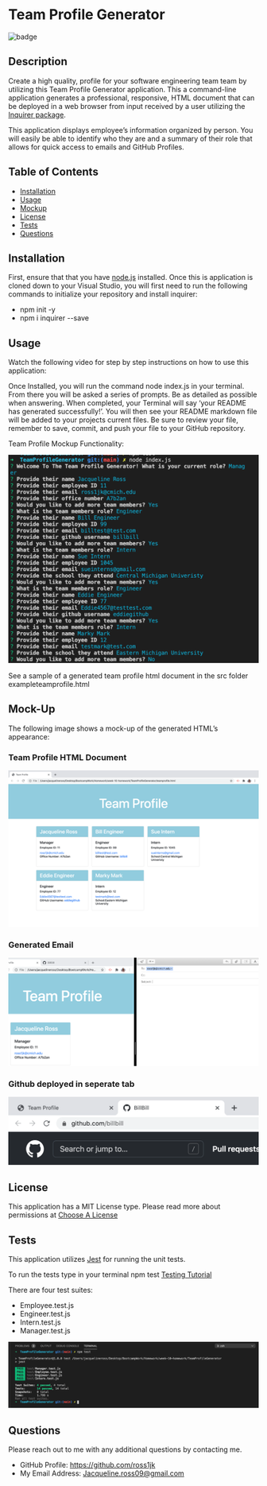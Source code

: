 # Team Profile Generator

![badge](https://img.shields.io/static/v1?label=License&message=MIT%20License&color=blue)
  
## Description

Create a high quality, profile for your software engineering team team by utilizing this Team Profile Generator application. This a command-line application generates a professional, responsive, HTML document that can be deployed in a web browser from input received by a user utilizing the [Inquirer package](https://www.npmjs.com/package/inquirer).

This application displays employee’s information organized by person. You will easily be able to identify who they are and a summary of their role that allows for quick access to emails and GitHub Profiles.
  
## Table of Contents

* [Installation](#Installation)
* [Usage](#Usage)
* [Mockup](#Mock-Up)
* [License](#License)
* [Tests](#Tests)
* [Questions](#Questions)
  
## Installation

First, ensure that that you have [node.js](https://nodejs.org/en/) installed.
Once this is application is cloned down to your Visual Studio, you will first need to run the following commands to initialize your repository and install inquirer:

* npm init -y
* npm i inquirer --save

## Usage

Watch the following video for step by step instructions on how to use this application:

Once Installed, you will run the command node index.js in your terminal. From there you will be asked a series of prompts. Be as detailed as possible when answering. When completed, your Terminal will say ‘your README has generated successfully!’. You will then see your README markdown file will be added to your projects current files. Be sure to review your file, remember to save, commit, and push your file to your GitHub repository.

Team Profile Mockup Functionality:

![Questions](./images/prompts.png)

See a sample of a generated team profile html document in the src folder exampleteamprofile.html

## Mock-Up

The following image shows a mock-up of the generated HTML’s appearance:

### Team Profile HTML Document

![Webpage](./images/TeamProfileMockup.png)

### Generated Email

![emailgenerate](./images/emailgenerate.png)

### Github deployed in seperate tab

![github](./images/github.png)

## License

This application has a MIT License type. Please read more about permissions at [Choose A License](https://choosealicense.com/licenses/)
  
## Tests

This application utilizes [Jest](https://www.npmjs.com/package/jest) for running the unit tests. 

To run the tests type in your terminal npm test [Testing Tutorial](https://drive.google.com/file/d/1Ak6Lw2fualxF1rzq7v0OlhKn5Cn17vQ8/view)

There are four test suites:

* Employee.test.js
* Engineer.test.js
* Intern.test.js
* Manager.test.js

![testcases](./images/testcases.png)


## Questions

Please reach out to me with any additional questions by contacting me.

* GitHub Profile: https://github.com/ross1jk
* My Email Address: Jacqueline.ross09@gmail.com